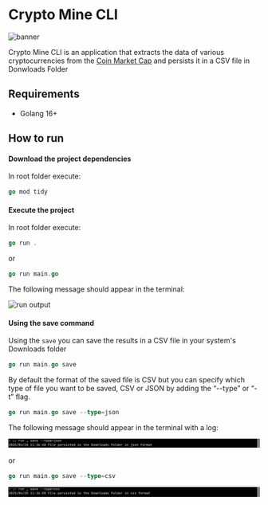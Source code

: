 # Crypto Mine CLI

![banner](docs/images/banner.png)

Crypto Mine CLI is an application that extracts the data of various cryptocurrencies from the [Coin Market Cap](https://coinmarketcap.com/) and persists it in a CSV file in Donwloads Folder

## Requirements

- Golang 16+

## How to run

#### Download the project dependencies

In root folder execute:

```go
go mod tidy
```

#### Execute the project

In root folder execute:

```go
go run .
```

or

```go
go run main.go
```

The following message should appear in the terminal:

![run output](/docs/images/run-without-save.png)

#### Using the save command

Using the ```save``` you can save the results in a CSV file in your system's Downloads folder

```go
go run main.go save
```

By default the format of the saved file is CSV but you can specify which type of file you want to be saved, CSV or JSON by adding the “--type” or “-t” flag.

```go
go run main.go save --type=json
```

The following message should appear in the terminal with a log:

![run output with save](/docs/images/run-save-json.png)

or

```go
go run main.go save --type=csv
```

![run output with save](/docs/images/run-save-csv.png)